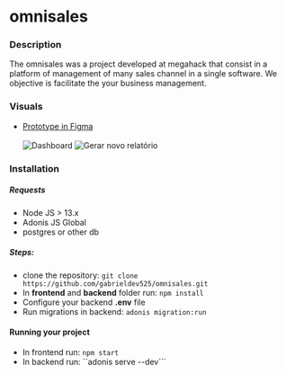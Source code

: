 # omnisales

### Description
The omnisales was a project developed at megahack that consist in a platform of management of many sales channel in a single software. We objective is facilitate the your business management.

### Visuals
- [Prototype in Figma](https://www.figma.com/file/wHT81NIVgfAgBkWcdvRM1S/omnisales?node-id=0%3A1)<br><br>
![Dashboard](https://user-images.githubusercontent.com/16567734/86546444-5338d380-bf0b-11ea-9d63-a990ca98f837.png)
![Gerar novo relatório](https://user-images.githubusercontent.com/16567734/86546455-6055c280-bf0b-11ea-8c43-4bdc4b3dcde1.png)

### Installation
##### Requests
- Node JS > 13.x
- Adonis JS Global
- postgres or other db

##### Steps:
- clone the repository: ```git clone https://github.com/gabrieldev525/omnisales.git```
- In **frontend** and **backend** folder run:
```npm install```
- Configure your backend **.env** file
- Run migrations in backend: ```adonis migration:run```


#### Running your project
- In frontend run: ```npm start``` 
- In backend run: ``adonis serve --dev```
